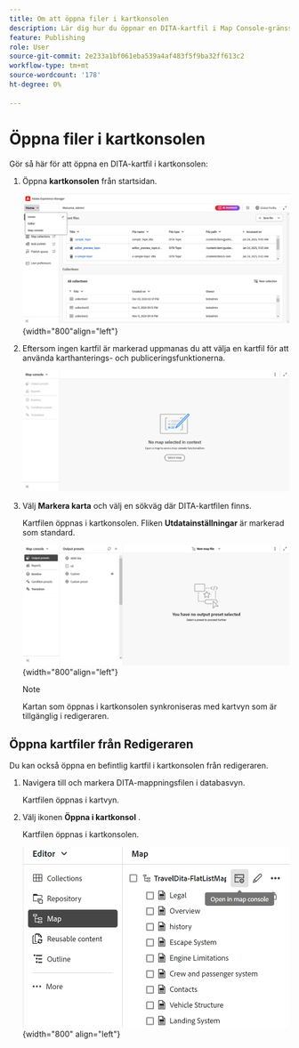 ```yaml
---
title: Om att öppna filer i kartkonsolen
description: Lär dig hur du öppnar en DITA-kartfil i Map Console-gränssnittet i Adobe Experience Manager Guides.
feature: Publishing
role: User
source-git-commit: 2e233a1bf061eba539a4af483f5f9ba32ff613c2
workflow-type: tm+mt
source-wordcount: '178'
ht-degree: 0%

---
```


# Öppna filer i kartkonsolen

Gör så här för att öppna en DITA-kartfil i kartkonsolen:

1. Öppna **kartkonsolen** från startsidan.

   ![Nytt ](images/map-console-home-page.png){width="800"align="left"}

2. Eftersom ingen kartfil är markerad uppmanas du att välja en kartfil för att använda karthanterings- och publiceringsfunktionerna.

   ![Nytt](images/empty-screen-map-console.png)

3. Välj **Markera karta** och välj en sökväg där DITA-kartfilen finns.

   Kartfilen öppnas i kartkonsolen. Fliken **Utdatainställningar** är markerad som standard.

   ![Nytt](images/map-console-screen.png){width="800"align="left"}

   >[!NOTE]
   >
   >  Kartan som öppnas i kartkonsolen synkroniseras med kartvyn som är tillgänglig i redigeraren.

## Öppna kartfiler från Redigeraren

Du kan också öppna en befintlig kartfil i kartkonsolen från redigeraren.

1. Navigera till och markera DITA-mappningsfilen i databasvyn.

   Kartfilen öppnas i kartvyn.

2. Välj ikonen **Öppna i kartkonsol** .

   Kartfilen öppnas i kartkonsolen.

   ![Nytt ](images/map-console.png){width="800" align="left"}





